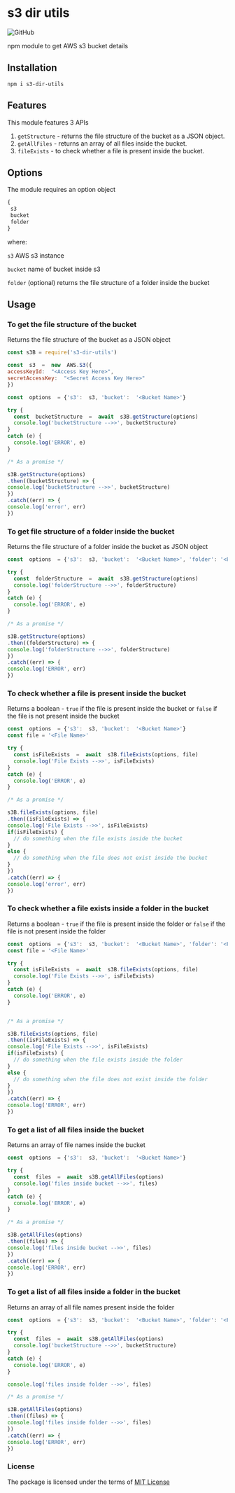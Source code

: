 ﻿# s3 dir utils

![GitHub](https://img.shields.io/github/license/jishnu-mohan/s3-dir-utils)

npm module to get AWS s3 bucket details

## Installation
`npm i s3-dir-utils`
## Features

This module features 3 APIs
1. `getStructure` - returns the file structure of the bucket as a JSON object.
2.  `getAllFiles` - returns an array of all files inside the bucket.
3. `fileExists` - to check whether a file is present inside the bucket.


## Options
The module requires an option object 
``` javascript
{
 s3
 bucket
 folder
}
```
where:

`s3`	AWS s3 instance

`bucket`	name of bucket inside s3

`folder` (optional) returns the file structure of a folder inside the bucket

## Usage

### To get the file structure of the bucket
Returns the file structure of the bucket as a JSON object
``` javascript
const s3B = require('s3-dir-utils')

const  s3  =  new  AWS.S3({
accessKeyId:  "<Access Key Here>",
secretAccessKey:  "<Secret Access Key Here>"
})

const  options  = {'s3':  s3, 'bucket':  '<Bucket Name>'}

try {
  const  bucketStructure  =  await  s3B.getStructure(options)
  console.log('bucketStructure -->>', bucketStructure)
}
catch (e) {
  console.log('ERROR', e)
}

/* As a promise */

s3B.getStructure(options)
.then((bucketStructure) => {
console.log('bucketStructure -->>', bucketStructure)
})
.catch((err) => {
console.log('error', err)
})
```
### To get file structure of a folder inside the bucket
Returns the file structure of a folder inside the bucket as JSON object
```javascript
const  options  = {'s3':  s3, 'bucket':  '<Bucket Name>', 'folder': '<Folder Name>'}

try {
  const  folderStructure  =  await  s3B.getStructure(options)
  console.log('folderStructure -->>', folderStructure)
}
catch (e) {
  console.log('ERROR', e)
}

/* As a promise */

s3B.getStructure(options)
.then((folderStructure) => {
console.log('folderStructure -->>', folderStructure)
})
.catch((err) => {
console.log('ERROR', err)
})
```

### To check whether a file is present inside the bucket
Returns a boolean -
`true` if the file is present inside the bucket or
`false` if the file is not present inside the bucket
``` javascript
const  options  = {'s3':  s3, 'bucket':  '<Bucket Name>'}
const file = '<File Name>'

try {
  const isFileExists  =  await  s3B.fileExists(options, file)
  console.log('File Exists -->>', isFileExists)
}
catch (e) {
  console.log('ERROR', e)
}

/* As a promise */

s3B.fileExists(options, file)
.then((isFileExists) => {
console.log('File Exists -->>', isFileExists)
if(isFileExists) {
  // do something when the file exists inside the bucket 
}
else {
  // do something when the file does not exist inside the bucket
}
})
.catch((err) => {
console.log('error', err)
})
```
### To check whether a file exists inside a folder in the bucket
Returns a boolean -
`true` if the file is present inside the folder or
`false` if the file is not present inside the folder
``` javascript
const  options  = {'s3':  s3, 'bucket':  '<Bucket Name>', 'folder': '<Folder Name>'}
const file = '<File Name>'

try {
  const isFileExists  =  await  s3B.fileExists(options, file)
  console.log('File Exists -->>', isFileExists)
}
catch (e) {
  console.log('ERROR', e)
}


/* As a promise */

s3B.fileExists(options, file)
.then((isFileExists) => {
console.log('File Exists -->>', isFileExists)
if(isFileExists) {
  // do something when the file exists inside the folder 
}
else {
  // do something when the file does not exist inside the folder
}
})
.catch((err) => {
console.log('ERROR', err)
})
```

### To get a list of all files inside the bucket
Returns an array of file names inside the bucket
``` javascript
const  options  = {'s3':  s3, 'bucket':  '<Bucket Name>'}

try {
  const  files  =  await  s3B.getAllFiles(options)
  console.log('files inside bucket -->>', files)
}
catch (e) {
  console.log('ERROR', e)
}

/* As a promise */

s3B.getAllFiles(options)
.then((files) => {
console.log('files inside bucket -->>', files)
})
.catch((err) => {
console.log('ERROR', err)
})
```

### To get a list of all files inside a folder in the bucket
Returns an array of all file names present inside the folder
``` javascript
const  options  = {'s3':  s3, 'bucket':  '<Bucket Name>', 'folder': '<Folder Name>'}

try {
  const  files  =  await  s3B.getAllFiles(options)
  console.log('bucketStructure -->>', bucketStructure)
}
catch (e) {
  console.log('ERROR', e)
}

console.log('files inside folder -->>', files)

/* As a promise */

s3B.getAllFiles(options)
.then((files) => {
console.log('files inside folder -->>', files)
})
.catch((err) => {
console.log('ERROR', err)
})
```
### License
The package is licensed under the terms of [MIT License](https://github.com/jishnu-mohan/s3-dir-utils/blob/master/LICENSE)


